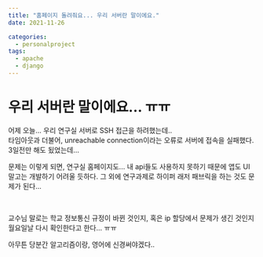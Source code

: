 ```yaml
---
title: "홈페이지 돌려줘요... 우리 서버란 말이에요."
date: 2021-11-26

categories:
  - personalproject
tags:
  - apache
  - django
---
```


# 우리 서버란 말이에요... ㅠㅠ


어제 오늘... 우리 연구실 서버로 SSH 접근을 하려했는데.. <br>
타임아웃과 더불어, unreachable connection이라는 오류로 서버에 접속을 실패했다. 3일전만 해도 됬었는데...

문제는 이렇게 되면, 연구실 홈페이지도... 내 api들도 사용하지 못하기 때문에 앱도 UI 말고는 개발하기 어려울 듯하다. 그 외에 연구과제로 하이퍼 래저 패브릭을 하는 것도 문제가 된다...

<br>

교수님 말로는 학교 정보통신 규정이 바뀐 것인지, 혹은 ip 할당에서 문제가 생긴 것인지 월요일날 다시 확인한다고 한다... ㅠㅠ

아무튼 당분간 알고리즘이랑, 영어에 신경써야겠다..

<br>
<br>
